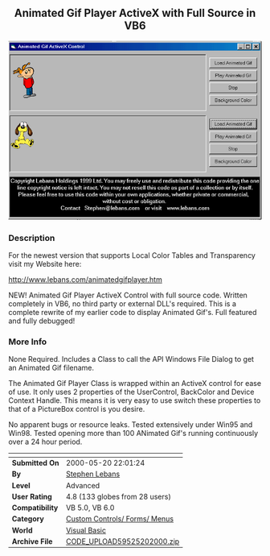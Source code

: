 ﻿<div align="center">

## Animated Gif Player ActiveX with Full Source in VB6

<img src="PIC2000520211792944.gif">
</div>

### Description

For the newest version that supports Local Color Tables and Transparency visit my Website here:

http://www.lebans.com/animatedgifplayer.htm

NEW! Animated Gif Player ActiveX Control with full source code. Written completely in VB6, no third party or external DLL's required. This is a complete rewrite of my earlier code to display Animated Gif's. Full featured and fully debugged!
 
### More Info
 
None Required. Includes a Class to call the API Windows File Dialog to get an Animated Gif filename.

The Animated Gif Player Class is wrapped within an ActiveX control for ease of use. It only uses 2 properties of the UserControl, BackColor and Device Context Handle. This means it is very easy to use switch these properties to that of a PictureBox control is you desire.

No apparent bugs or resource leaks. Tested extensively under Win95 and Win98. Tested opening more than 100 ANimated Gif's running continuously over a 24 hour period.


<span>             |<span>
---                |---
**Submitted On**   |2000-05-20 22:01:24
**By**             |[Stephen Lebans](https://github.com/Planet-Source-Code/PSCIndex/blob/master/ByAuthor/stephen-lebans.md)
**Level**          |Advanced
**User Rating**    |4.8 (133 globes from 28 users)
**Compatibility**  |VB 5\.0, VB 6\.0
**Category**       |[Custom Controls/ Forms/  Menus](https://github.com/Planet-Source-Code/PSCIndex/blob/master/ByCategory/custom-controls-forms-menus__1-4.md)
**World**          |[Visual Basic](https://github.com/Planet-Source-Code/PSCIndex/blob/master/ByWorld/visual-basic.md)
**Archive File**   |[CODE\_UPLOAD59525202000\.zip](https://github.com/Planet-Source-Code/stephen-lebans-animated-gif-player-activex-with-full-source-in-vb6__1-8224/archive/master.zip)









